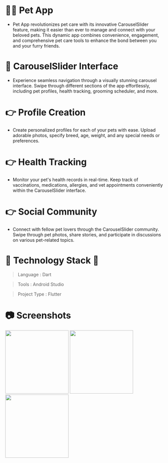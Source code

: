 # 🐕‍🦺 Pet App
- Pet App revolutionizes pet care with its innovative CarouselSlider feature, making it easier than ever to manage and connect with your beloved pets. This dynamic app combines convenience, engagement, and comprehensive pet care tools to enhance the bond between you and your furry friends.

# 📱 CarouselSlider Interface 
- Experience seamless navigation through a visually stunning carousel interface. Swipe through different sections of the app effortlessly, including pet profiles, health tracking, grooming scheduler, and more.

# 👉 Profile Creation
- Create personalized profiles for each of your pets with ease. Upload adorable photos, specify breed, age, weight, and any special needs or preferences.

# 👉 Health Tracking
- Monitor your pet's health records in real-time. Keep track of vaccinations, medications, allergies, and vet appointments conveniently within the CarouselSlider interface.

# 👉 Social Community
- Connect with fellow pet lovers through the CarouselSlider community. Swipe through pet photos, share stories, and participate in discussions on various pet-related topics.
  
# :dart: Technology Stack :high_brightness:

> Language     : Dart

> Tools        : Android Studio

> Project Type : Flutter

# :camera: Screenshots 

<img src = "https://github.com/parth7192/Appmania_PR/assets/142138451/ca74d5d2-5d72-4f61-b154-6ad2da491ee2" width = "200">

<img src = "https://github.com/parth7192/Appmania_PR/assets/142138451/7934007e-695c-43dc-b0fd-88ec48d92f7e" width = "200">

<img src = "https://github.com/parth7192/Appmania_PR/assets/142138451/4c252419-4733-4778-af8c-e4e2c5d99aa9" width = "200">

